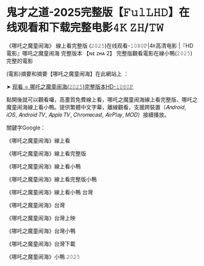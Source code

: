# 鬼才之道-2025完整版【𝙵𝚞𝚕𝙻𝙷𝙳】在线观看和下载完整电影𝟺𝙺 𝚉𝙷/𝚃𝚆

《哪吒之魔童闹海》 線上看完整版 (𝟸𝟶𝟸𝟻)在线观看-𝟷𝟶𝟾𝟶𝙿|4ꀘ高清电影 |『HD電影』哪吒之魔童闹海 完整版本 【ɴᴇ ᴢʜᴀ 2】 完整版觀看電影在線小鴨(𝟸𝟶𝟸𝟻)完整的電影

(電影)摘要和摘要【哪吒之魔童闹海】在此網站上 ：

➤ [观看 ⟢ 哪吒之魔童闹海(𝟸𝟶𝟸𝟻)完整版本HD-𝟷𝟶𝟾𝟶𝙿](https://t.co/Nw4ax1jaaZ)

點開後就可以觀看囉，高畫質免費線上看，哪吒之魔童闹海線上看完整版、哪吒之魔童闹海線上看小鴨。提供繁體中文字幕，離線觀看，支援跨裝置（𝐴𝑛𝑑𝑟𝑜𝑖𝑑, 𝑖𝑂𝑆, 𝐴𝑛𝑑𝑟𝑜𝑖𝑑 𝑇𝑉, 𝐴𝑝𝑝𝑙𝑒 𝑇𝑉, 𝐶ℎ𝑟𝑜𝑚𝑒𝑐𝑎𝑠𝑡, 𝐴𝑖𝑟𝑃𝑙𝑎𝑦, 𝑀𝑂𝐷）接續播放。

關鍵字Google：

《哪吒之魔童闹海》線上看

《哪吒之魔童闹海》線上看完整版

《哪吒之魔童闹海》線上看小鴨

《哪吒之魔童闹海》線上看完整版小鴨

《哪吒之魔童闹海》線上看小鴨 台灣

《哪吒之魔童闹海》台灣

《哪吒之魔童闹海》台灣上映

《哪吒之魔童闹海》台灣小鴨

《哪吒之魔童闹海》台灣下載

《哪吒之魔童闹海》小鴨 𝟸𝟶𝟸𝟻
